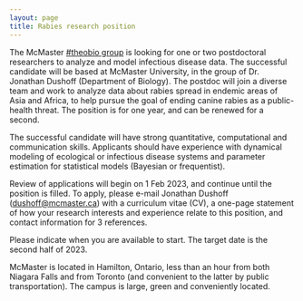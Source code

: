 ```yaml
---
layout: page
title: Rabies research position
---
```


The McMaster [#theobio group](../) is looking for one or two postdoctoral researchers to analyze and model infectious disease data. The successful candidate will be based at McMaster University, in the group of Dr. Jonathan Dushoff (Department of Biology). The postdoc will join a diverse team and work to analyze data about rabies spread in endemic areas of Asia and Africa, to help pursue the goal of ending canine rabies as a public-health threat. The position is for one year, and can be renewed for a second.

The successful candidate will have strong quantitative, computational and communication skills. Applicants should have experience with dynamical modeling of ecological or infectious disease systems and parameter estimation for statistical models (Bayesian or frequentist). 

Review of applications will begin on 1 Feb 2023, and continue until the position is filled. To apply, please e-mail Jonathan Dushoff (dushoff@mcmaster.ca) with a curriculum vitae (CV), a one-page statement of how your research interests and experience relate to this position, and contact information for 3 references.

Please indicate when you are available to start. The target date is the second half of 2023.

McMaster is located in Hamilton, Ontario, less than an hour from both Niagara Falls and from Toronto (and convenient to the latter by public transportation). The campus is large, green and conveniently located.

